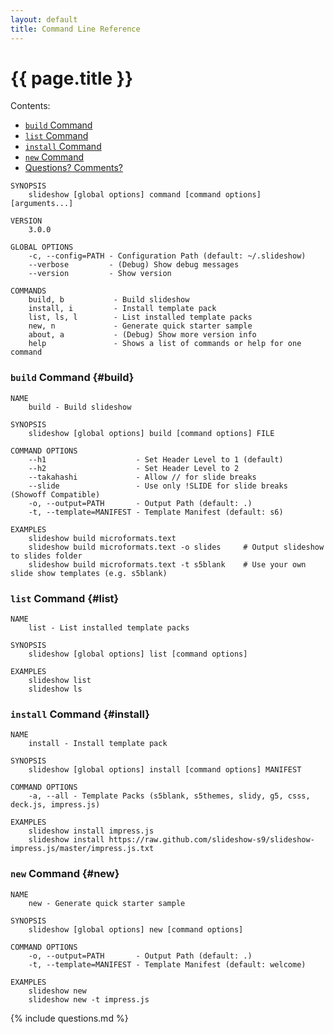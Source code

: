 ```yaml
---
layout: default
title: Command Line Reference
---
```


# {{ page.title }}

<div class="toc" markdown="1">
Contents:

* [`build` Command](#build)
* [`list` Command](#list)
* [`install` Command](#install)
* [`new` Command](#new)
* [Questions? Comments?](#questions)
</div>


```
SYNOPSIS
    slideshow [global options] command [command options] [arguments...]

VERSION
    3.0.0

GLOBAL OPTIONS
    -c, --config=PATH - Configuration Path (default: ~/.slideshow)
    --verbose         - (Debug) Show debug messages
    --version         - Show version

COMMANDS
    build, b           - Build slideshow
    install, i         - Install template pack
    list, ls, l        - List installed template packs
    new, n             - Generate quick starter sample
    about, a           - (Debug) Show more version info
    help               - Shows a list of commands or help for one command
```


### `build` Command  {#build}

```
NAME
    build - Build slideshow

SYNOPSIS
    slideshow [global options] build [command options] FILE

COMMAND OPTIONS
    --h1                    - Set Header Level to 1 (default)
    --h2                    - Set Header Level to 2
    --takahashi             - Allow // for slide breaks
    --slide                 - Use only !SLIDE for slide breaks (Showoff Compatible)
    -o, --output=PATH       - Output Path (default: .)
    -t, --template=MANIFEST - Template Manifest (default: s6)

EXAMPLES
    slideshow build microformats.text
    slideshow build microformats.text -o slides     # Output slideshow to slides folder
    slideshow build microformats.text -t s5blank    # Use your own slide show templates (e.g. s5blank)
```


### `list` Command  {#list}

```
NAME
    list - List installed template packs

SYNOPSIS
    slideshow [global options] list [command options] 

EXAMPLES
    slideshow list
    slideshow ls
```


### `install` Command   {#install}

```
NAME
    install - Install template pack

SYNOPSIS
    slideshow [global options] install [command options] MANIFEST

COMMAND OPTIONS
    -a, --all - Template Packs (s5blank, s5themes, slidy, g5, csss, deck.js, impress.js)

EXAMPLES
    slideshow install impress.js
    slideshow install https://raw.github.com/slideshow-s9/slideshow-impress.js/master/impress.js.txt
```


### `new` Command   {#new}

```
NAME
    new - Generate quick starter sample

SYNOPSIS
    slideshow [global options] new [command options] 

COMMAND OPTIONS
    -o, --output=PATH       - Output Path (default: .)
    -t, --template=MANIFEST - Template Manifest (default: welcome)

EXAMPLES
    slideshow new
    slideshow new -t impress.js
```


{% include questions.md %}

